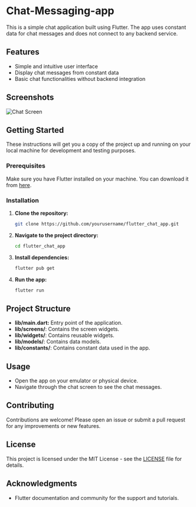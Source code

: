 # Chat-Messaging-app

This is a simple chat application built using Flutter. The app uses constant data for chat messages and does not connect to any backend service.

## Features

- Simple and intuitive user interface
- Display chat messages from constant data
- Basic chat functionalities without backend integration

## Screenshots

![Chat Screen](path/to/chat_screen_screenshot.png)

## Getting Started

These instructions will get you a copy of the project up and running on your local machine for development and testing purposes.

### Prerequisites

Make sure you have Flutter installed on your machine. You can download it from [here](https://flutter.dev/docs/get-started/install).

### Installation

1. **Clone the repository:**

    ```bash
    git clone https://github.com/yourusername/flutter_chat_app.git
    ```

2. **Navigate to the project directory:**

    ```bash
    cd flutter_chat_app
    ```

3. **Install dependencies:**

    ```bash
    flutter pub get
    ```

4. **Run the app:**

    ```bash
    flutter run
    ```

## Project Structure

- **lib/main.dart:** Entry point of the application.
- **lib/screens/**: Contains the screen widgets.
- **lib/widgets/**: Contains reusable widgets.
- **lib/models/**: Contains data models.
- **lib/constants/**: Contains constant data used in the app.

## Usage

- Open the app on your emulator or physical device.
- Navigate through the chat screen to see the chat messages.

## Contributing

Contributions are welcome! Please open an issue or submit a pull request for any improvements or new features.

## License

This project is licensed under the MIT License - see the [LICENSE](LICENSE) file for details.

## Acknowledgments

- Flutter documentation and community for the support and tutorials.


